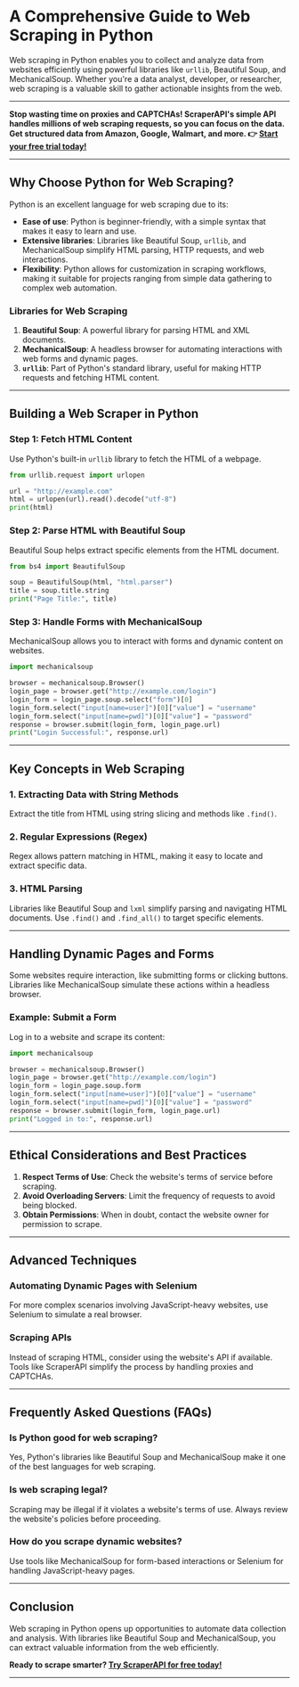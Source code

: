 
# A Comprehensive Guide to Web Scraping in Python

Web scraping in Python enables you to collect and analyze data from websites efficiently using powerful libraries like `urllib`, Beautiful Soup, and MechanicalSoup. Whether you're a data analyst, developer, or researcher, web scraping is a valuable skill to gather actionable insights from the web.

---

**Stop wasting time on proxies and CAPTCHAs! ScraperAPI's simple API handles millions of web scraping requests, so you can focus on the data. Get structured data from Amazon, Google, Walmart, and more. 👉 [Start your free trial today!](https://bit.ly/Scraperapi)**

---

## Why Choose Python for Web Scraping?

Python is an excellent language for web scraping due to its:

- **Ease of use**: Python is beginner-friendly, with a simple syntax that makes it easy to learn and use.
- **Extensive libraries**: Libraries like Beautiful Soup, `urllib`, and MechanicalSoup simplify HTML parsing, HTTP requests, and web interactions.
- **Flexibility**: Python allows for customization in scraping workflows, making it suitable for projects ranging from simple data gathering to complex web automation.

### Libraries for Web Scraping

1. **Beautiful Soup**: A powerful library for parsing HTML and XML documents.
2. **MechanicalSoup**: A headless browser for automating interactions with web forms and dynamic pages.
3. **`urllib`**: Part of Python's standard library, useful for making HTTP requests and fetching HTML content.

---

## Building a Web Scraper in Python

### Step 1: Fetch HTML Content
Use Python's built-in `urllib` library to fetch the HTML of a webpage.

```python
from urllib.request import urlopen

url = "http://example.com"
html = urlopen(url).read().decode("utf-8")
print(html)
```

### Step 2: Parse HTML with Beautiful Soup
Beautiful Soup helps extract specific elements from the HTML document.

```python
from bs4 import BeautifulSoup

soup = BeautifulSoup(html, "html.parser")
title = soup.title.string
print("Page Title:", title)
```

### Step 3: Handle Forms with MechanicalSoup
MechanicalSoup allows you to interact with forms and dynamic content on websites.

```python
import mechanicalsoup

browser = mechanicalsoup.Browser()
login_page = browser.get("http://example.com/login")
login_form = login_page.soup.select("form")[0]
login_form.select("input[name=user]")[0]["value"] = "username"
login_form.select("input[name=pwd]")[0]["value"] = "password"
response = browser.submit(login_form, login_page.url)
print("Login Successful:", response.url)
```

---

## Key Concepts in Web Scraping

### 1. **Extracting Data with String Methods**
Extract the title from HTML using string slicing and methods like `.find()`.

### 2. **Regular Expressions (Regex)**
Regex allows pattern matching in HTML, making it easy to locate and extract specific data.

### 3. **HTML Parsing**
Libraries like Beautiful Soup and `lxml` simplify parsing and navigating HTML documents. Use `.find()` and `.find_all()` to target specific elements.

---

## Handling Dynamic Pages and Forms

Some websites require interaction, like submitting forms or clicking buttons. Libraries like MechanicalSoup simulate these actions within a headless browser.

### Example: Submit a Form
Log in to a website and scrape its content:

```python
import mechanicalsoup

browser = mechanicalsoup.Browser()
login_page = browser.get("http://example.com/login")
login_form = login_page.soup.form
login_form.select("input[name=user]")[0]["value"] = "username"
login_form.select("input[name=pwd]")[0]["value"] = "password"
response = browser.submit(login_form, login_page.url)
print("Logged in to:", response.url)
```

---

## Ethical Considerations and Best Practices

1. **Respect Terms of Use**: Check the website's terms of service before scraping.
2. **Avoid Overloading Servers**: Limit the frequency of requests to avoid being blocked.
3. **Obtain Permissions**: When in doubt, contact the website owner for permission to scrape.

---

## Advanced Techniques

### Automating Dynamic Pages with Selenium
For more complex scenarios involving JavaScript-heavy websites, use Selenium to simulate a real browser.

### Scraping APIs
Instead of scraping HTML, consider using the website's API if available. Tools like ScraperAPI simplify the process by handling proxies and CAPTCHAs.

---

## Frequently Asked Questions (FAQs)

### Is Python good for web scraping?
Yes, Python's libraries like Beautiful Soup and MechanicalSoup make it one of the best languages for web scraping.

### Is web scraping legal?
Scraping may be illegal if it violates a website's terms of use. Always review the website's policies before proceeding.

### How do you scrape dynamic websites?
Use tools like MechanicalSoup for form-based interactions or Selenium for handling JavaScript-heavy pages.

---

## Conclusion

Web scraping in Python opens up opportunities to automate data collection and analysis. With libraries like Beautiful Soup and MechanicalSoup, you can extract valuable information from the web efficiently.

**Ready to scrape smarter? [Try ScraperAPI for free today!](https://bit.ly/Scraperapi)**

---

